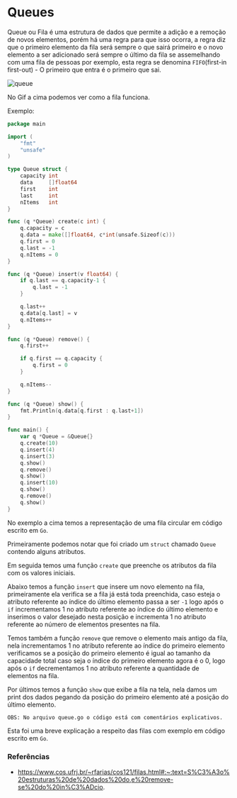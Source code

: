 # Queues

Queue ou Fila é uma estrutura de dados que permite a adição e a remoção de novos elementos, porém há uma regra para que isso ocorra, a regra diz que o primeiro elemento da fila será sempre o que sairá primeiro e o novo elemento a ser adicionado será sempre o último da fila se assemelhando com uma fila de pessoas por exemplo, esta regra se denomina `FIFO`(first-in first-out) - O primeiro que entra é o primeiro que sai.

![queue](https://user-images.githubusercontent.com/48635609/102701712-87454e00-4238-11eb-8a5a-973837dad29e.gif)

No Gif a cima podemos ver como a fila funciona.

Exemplo:

```Go
package main

import (
	"fmt"
	"unsafe"
)

type Queue struct {
	capacity int
	data     []float64
	first    int
	last     int
	nItems   int
}

func (q *Queue) create(c int) {
	q.capacity = c
	q.data = make([]float64, c*int(unsafe.Sizeof(c)))
	q.first = 0
	q.last = -1
	q.nItems = 0
}

func (q *Queue) insert(v float64) {
	if q.last == q.capacity-1 {
		q.last = -1
	}

	q.last++
	q.data[q.last] = v
	q.nItems++
}

func (q *Queue) remove() {
	q.first++

	if q.first == q.capacity {
		q.first = 0
	}

	q.nItems--
}

func (q *Queue) show() {
	fmt.Println(q.data[q.first : q.last+1])
}

func main() {
	var q *Queue = &Queue{}
	q.create(10)
	q.insert(4)
	q.insert(3)
	q.show()
	q.remove()
	q.show()
	q.insert(10)
	q.show()
	q.remove()
	q.show()
}
```

No exemplo a cima temos a representação de uma fila circular em código escrito em `Go`.

Primeiramente podemos notar que foi criado um `struct` chamado `Queue` contendo alguns atributos. 

Em seguida temos uma função `create` que preenche os atributos da fila com os valores iniciais.

Abaixo temos a função `insert` que insere um novo elemento na fila, primeiramente ela verifica se a fila já está toda preenchida, caso esteja o atributo referente ao índice do último elemento passa a ser `-1` logo após o `if` incrementamos 1 no atributo referente ao índice do último elemento e inserimos o valor desejado nesta posição e incrementa 1 no atributo referente ao número de elementos presentes na fila.

Temos também a função `remove` que remove o elemento mais antigo da fila, nela incrementamos 1 no atributo referente ao índice do primeiro elemento verificamos se a posição do primeiro elemento é igual ao tamanho da capacidade total caso seja o índice do primeiro elemento agora é o 0, logo após o `if` decrementamos 1 no atributo referente a quantidade de elementos na fila.

Por últimos temos a função `show` que exibe a fila na tela, nela damos um print dos dados pegando da posição do primeiro elemento até a posição do último elemento.

`OBS: No arquivo queue.go o código está com comentários explicativos.`

Esta foi uma breve explicação a respeito das filas com exemplo em código escrito em `Go`.

### Referências

- https://www.cos.ufrj.br/~rfarias/cos121/filas.html#:~:text=S%C3%A3o%20estruturas%20de%20dados%20do,e%20remove-se%20do%20in%C3%ADcio.
